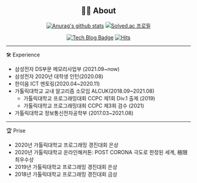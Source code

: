 <div align=center>
  
## 🙋‍♀️ About
  
  
[![Anurag's github stats](https://github-readme-stats.vercel.app/api?username=gjdms611&theme=onedark)](https://github.com/anuraghazra/github-readme-stats)
[![Solved.ac 프로필](http://mazassumnida.wtf/api/v2/generate_badge?boj=gjdms611)](https://solved.ac/gjdms611)

  
[![Tech Blog Badge](http://img.shields.io/badge/-Tech%20blog-black?style=flat-square&logo=github&link=https://gjdms611.github.io/)](https://gjdms611.github.io/)
[![Hits](https://hits.seeyoufarm.com/api/count/incr/badge.svg?url=https%3A%2F%2Fgithub.com%2Fgjdms611)](https://hits.seeyoufarm.com) 

</div>

---

🛠️ Experience
* 삼성전자 DS부문 메모리사업부 (2021.09~now)
* 삼성전자 2020년 대학생 인턴(2020.08)
* 한이음 ICT 멘토링(2020.04~2020.11)
* 가톨릭대학교 교내 알고리즘 소모임 ALCUK(2018.09~2021.08)
  *  가톨릭대학교 프로그래밍대회 CCPC 제1회 Div.1 출제 (2019)
  *  가톨릭대학교 프로그래밍대회 CCPC 제3회 검수 (2021)
* 가톨릭대학교 정보통신전자공학부 (2017.03~2021.08)

---

🏆 Prise
* 2020년 가톨릭대학교 프로그래밍 경진대회 은상
* 2020년 가톨릭대학교 온라인해커톤: POST CORONA 극도로 한정된 세계, 極限 최우수상
* 2019년 가톨릭대학교 프로그래밍 경진대회 은상
* 2018년 가톨릭대학교 프로그래밍 경진대회 금상

<!--
**gjdms611/gjdms611** is a ✨ _special_ ✨ repository because its `README.md` (this file) appears on your GitHub profile.

Here are some ideas to get you started:

- 🔭 I’m currently working on ...
- 🌱 I’m currently learning ...
- 👯 I’m looking to collaborate on ...
- 🤔 I’m looking for help with ...
- 💬 Ask me about ...
- 📫 How to reach me: ...
- 😄 Pronouns: ...
- ⚡ Fun fact: ...
-->
